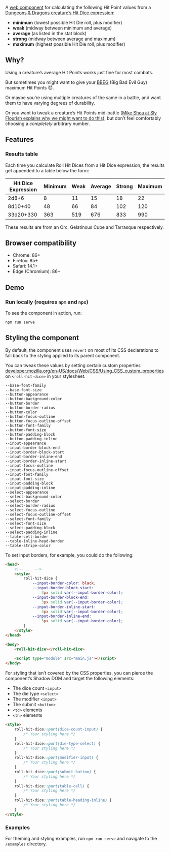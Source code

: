 A [web component](https://developer.mozilla.org/en-US/docs/Web/API/Web_components) for calculating the following Hit Point values from a [Dungeons &amp; Dragons creature’s Hit Dice expression](https://www.dndbeyond.com/sources/dnd/basic-rules-2014/monsters#HitPoints):

- **minimum** (lowest possible Hit Die roll, plus modifier)
- **weak** (midway between minimum and average)
- **average** (as listed in the stat block)
- **strong** (midway between average and maximum)
- **maximum** (highest possible Hit Die roll, plus modifier)

## Why?

Using a creature’s average Hit Points works just fine for most combats. 

But sometimes you might want to give your <abbr title="Big Bad Evil Guy">BBEG</abbr> (Big Bad Evil Guy) maximum Hit Points&nbsp;😈.

Or maybe you’re using multiple creatures of the same in a battle, and want them to have varying degrees of durability. 

Or you want to tweak a creature’s Hit Points mid-battle ([Mike Shea at Sly Flourish explains why we might want to do this](https://slyflourish.com/tweaking_monster_hit_points.html)), but don’t feel comfortably choosing a *completely* arbitrary number. 

## Features

### Results table

Each time you calculate Roll Hit Dices from a Hit Dice expression, the results get appended to a table below the form:

| Hit Dice Expression | Minimum | Weak   | Average | Strong | Maximum |
|---------------------|---------|--------|---------|--------|---------|
| 2d8+6               | 8       | 11     | 15      | 18     | 22      | 
| 8d10+40             | 48      | 66     | 84      | 102    | 120     | 
| 33d20+330           | 363     | 519    | 676     | 833    | 990     | 

These results are from an Orc, Gelatinous Cube and Tarrasque respectively.

## Browser compatibility

- Chrome: 86+
- Firefox: 85+
- Safari: 14.1+
- Edge (Chromium): 86+

## Demo

### Run locally (requires `npm` and `npx`)

To see the component in action, run:

```shell
npm run serve
```

## Styling the component

By default, the component uses `revert` on most of its CSS declarations to fall back to the styling applied to its parent component. 

You can tweak these values by setting certain custom properties [developer.mozilla.org/en-US/docs/Web/CSS/Using_CSS_custom_properties](https://developer.mozilla.org/en-US/docs/Web/CSS/Using_CSS_custom_properties) on `<roll-hit-dice>` in your stylesheet.

```
--base-font-family
--base-font-size
--button-appearance
--button-background-color
--button-border
--button-border-radius
--button-color
--button-focus-outline
--button-focus-outline-offset
--button-font-family
--button-font-size
--button-padding-block
--button-padding-inline
--input-appearance
--input-border-block-end
--input-border-block-start
--input-border-inline-end
--input-border-inline-start
--input-focus-outline
--input-focus-outline-offset
--input-font-family
--input-font-size
--input-padding-block
--input-padding-inline
--select-appearance
--select-background-color
--select-border
--select-border-radius
--select-focus-outline
--select-focus-outline-offset
--select-font-family
--select-font-size
--select-padding-block
--select-padding-inline
--table-cell-border
--table-inline-head-border
--table-stripe-color
```

To set input borders, for example, you could do the following:

```html
<head>
    <!-- ... -->
    <style>
        roll-hit-dice {
            --input-border-color: black;
            --input-border-block-start: 
                3px solid var(--input-border-color);
            --input-border-block-end: 
                3px solid var(--input-border-color);
            --input-border-inline-start: 
                3px solid var(--input-border-color);
            --input-border-inline-end: 
                3px solid var(--input-border-color);
        }
    </style>
</head>

<body>
    <roll-hit-dice></roll-hit-dice>
    
    <script type="module" src="main.js"></script>
</body>
```

For styling that isn’t covered by the CSS properties, you can pierce the component’s Shadow DOM and target the following elements:

- The dice count `<input>`
- The die type `<select>`
- The modifier `<input>`
- The submit `<button>`
- `<td>` elements
- `<th>` elements

```html
<style>
    roll-hit-dice::part(dice-count-input) {
        /* Your styling here */
    }
    roll-hit-dice::part(die-type-select) {
        /* Your styling here */
    }
    roll-hit-dice::part(modifier-input) {
        /* Your styling here */
    }
    roll-hit-dice::part(submit-button) {
        /* Your styling here */
    }
    roll-hit-dice::part(table-cell) {
        /* Your styling here */
    }
    roll-hit-dice::part(table-heading-inline) {
        /* Your styling here */
    }
</style>
```

### Examples

For theming and styling examples, run `npm run serve` and navigate to the `/examples` directory.